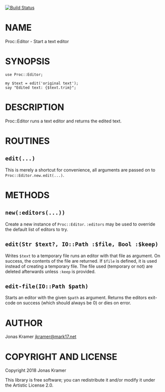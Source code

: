 [![Build Status](https://travis-ci.org/jkramer/p6-proc-editor.svg?branch=master)](https://travis-ci.org/jkramer/p6-proc-editor)

NAME
====

Proc::Editor - Start a text editor

SYNOPSIS
========

    use Proc::Editor;

    my $text = edit('original text');
    say "Edited text: {$text.trim}";

DESCRIPTION
===========

Proc::Editor runs a text editor and returns the edited text.

ROUTINES
========

`edit(...)`
-----------

This is merely a shortcut for convenience, all arguments are passed on to `Proc::Editor.new.edit(...)`.

METHODS
=======

`new(:editors(...))`
--------------------

Create a new instance of `Proc::Editor`. `:editors` may be used to override the default list of editors to try.

`edit(Str $text?, IO::Path :$file, Bool :$keep)`
------------------------------------------------

Writes `$text` to a temporary file runs an editor with that file as argument. On success, the contents of the file are returned. If `$file` is defined, it is used instead of creating a temporary file. The file used (temporary or not) are deleted afterwards unless `:keep` is provided.

`edit-file(IO::Path $path)`
---------------------------

Starts an editor with the given `$path` as argument. Returns the editors exit-code on success (which should always be 0) or dies on error.

AUTHOR
======

Jonas Kramer <jkramer@mark17.net>

COPYRIGHT AND LICENSE
=====================

Copyright 2018 Jonas Kramer

This library is free software; you can redistribute it and/or modify it under the Artistic License 2.0.

